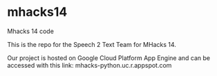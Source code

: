 # mhacks14
Mhacks 14 code

This is the repo for the Speech 2 Text Team for MHacks 14.

Our project is hosted on Google Cloud Platform App Engine and can be accessed with this link: mhacks-python.uc.r.appspot.com


